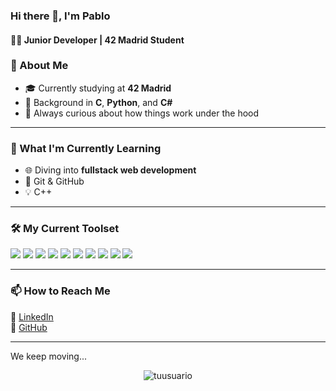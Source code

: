 ### Hi there 👋, I'm Pablo</h1>
#### 🧑‍💻 Junior Developer | 42 Madrid Student

### 🧠 About Me

- 🎓 Currently studying at **42 Madrid**
- 🔧 Background in **C**, **Python**, and **C#**
- 🧩 Always curious about how things work under the hood

---

### 🚀 What I'm Currently Learning

- 🌐 Diving into **fullstack web development**
- 🐍 Git & GitHub
- 💡 C++

---

### 🛠️ My Current Toolset

<p>
  <img src="https://img.shields.io/badge/C-00599C?style=for-the-badge&logo=c&logoColor=white"/>
  <img src="https://img.shields.io/badge/Python-3776AB?style=for-the-badge&logo=python&logoColor=white"/>
  <img src="https://img.shields.io/badge/C%23-239120?style=for-the-badge&logo=c-sharp&logoColor=white"/>
  <img src="https://img.shields.io/badge/Shell-89e051?style=for-the-badge&logo=gnu-bash&logoColor=white"/>
<img src="https://img.shields.io/badge/Visual%20Studio-5C2D91?style=for-the-badge&logo=visual-studio&logoColor=white"/>
  <img src="https://img.shields.io/badge/Make-000000?style=for-the-badge&logo=cmake&logoColor=white"/>
  <img src="https://img.shields.io/badge/Unity-000000?style=for-the-badge&logo=unity&logoColor=white"/>
  <img src="https://img.shields.io/badge/Blender-F5792A?style=for-the-badge&logo=blender&logoColor=white"/>
  <img src="https://img.shields.io/badge/Git-F05032?style=for-the-badge&logo=git&logoColor=white"/>
  <img src="https://img.shields.io/badge/Linux-FCC624?style=for-the-badge&logo=linux&logoColor=black"/>
</p>

---

### 📫 How to Reach Me

📎 [LinkedIn](https://www.linkedin.com/in/pablo-orellana-mu%C3%B1oz-1b0462314/)  
📎 [GitHub](https://github.com/miniore)

---

We keep moving...

<p align="center">
  <img src="https://komarev.com/ghpvc/?username=tuusuario&label=Profile%20views&color=0e75b6&style=flat" alt="tuusuario" />
</p>



